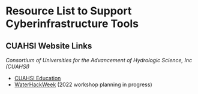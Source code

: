 # Resource List to Support Cyberinfrastructure Tools

## CUAHSI Website Links
*Consortium of Universities for the Advancement of Hydrologic Science, Inc (CUAHSI)*
* [CUAHSI Education](https://www.cuahsi.org/education)
* [WaterHackWeek](https://waterhackweek.github.io/prehackweek.html) (2022 workshop planning in progress)

